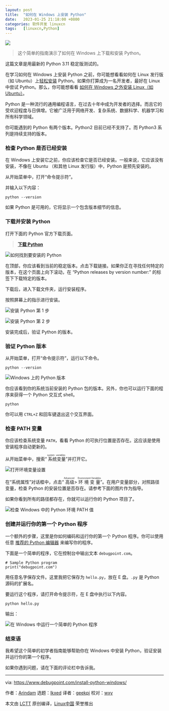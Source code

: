 ```yaml
---
layout: post
title:	"如何在 Windows 上安装 Python"
date:	2023-01-25 21:18:00 +0800 
categories:	软件开发 linuxcn 
tags:	[linuxcn,Python]
---
```



![](/Asserts/Images/album/202301/25/211813u4mmhhffif58hmpu.jpg)



> 
> 这个简单的指南演示了如何在 Windows 上下载和安装 Python。
> 
> 
> 


这篇文章是用最新的 Python 3.11 稳定版测试的。


在学习如何在 Windows 上安装 Python 之前，你可能想看看如何在 Linux 发行版（如 Ubuntu）上[轻松安装](/article-15475-1.html) Python。如果你打算成为一名开发者，最好在 Linux 中尝试 Python。那么，你可能想看看 [如何在 Windows 之外安装 Linux（如 Ubuntu）](https://www.debugpoint.com/complete-guide-how-dual-boot-ubuntu-windows/)。


Python 是一种流行的通用编程语言，在过去十年中成为开发者的选择。而且它的受欢迎程度与日俱增。它被广泛用于网络开发、复杂系统、数据科学、机器学习和所有科学领域。


你可能遇到的 Python 有两个版本。Python2 目前已经不支持了。而 Python3 系列是持续支持的版本。


### 检查 Python 是否已经安装


在 Windows 上安装它之前，你应该检查它是否已经安装。一般来说，它应该没有安装，不像在 Ubuntu （和其他 Linux 发行版）中，Python 是预先安装的。


从开始菜单中，打开“命令提示符”。


并输入以下内容：



```
python --version

```

如果 Python 是可用的，它将显示一个包含版本细节的信息。


### 下载并安装 Python


打开下面的 Python 官方下载页面。



> 
> **[下载 Python](https://www.python.org/downloads/)**
> 
> 
> 


![如何找到要安装的 Python](/Asserts/Images/album/202301/25/212051d3ym01036v0cym66.jpg)


在顶部，你应该看到当前的稳定版本。点击下载链接。如果你正在寻找任何特定的版本，在这个页面上向下滚动，在 “Python releases by version number:” 的标签下下载特定的版本。


下载后，进入下载文件夹，运行安装程序。


按照屏幕上的指示进行安装。


![安装 Python 第 1 步](/Asserts/Images/album/202301/25/212058zdz7dk0ftu7ku6rd.jpg)


![安装 Python 第 2 步](/Asserts/Images/album/202301/25/212107bgzj2u8cc79cc7sc.jpg)


安装完成后，验证 Python 的版本。


### 验证 Python 版本


从开始菜单，打开“命令提示符”，运行以下命令。



```
python --version

```

![Windows 上的 Python 版本](/Asserts/Images/album/202301/25/212115xpfz68mpmfhty8wf.jpg)


你应该看到你的系统当前安装的 Python 包的版本。另外，你也可以运行下面的程序来获得一个 Python 交互式 shell。



```
python

```

你可以用 `CTRL+Z` 和回车键退出这个交互界面。


### 检查 PATH 变量


你应该检查系统变量 `PATH`，看看 Python 的可执行位置是否存在。这应该是使用安装程序自动更新的。


从开始菜单中，搜索“<ruby> 系统变量 <rt>  system variables </rt></ruby>”并打开它。


![打开环境变量设置](/Asserts/Images/album/202301/25/212121zlccq989v8zlluuq.jpg)


在“系统属性”对话框中，点击“<ruby> 高级 <rt>  Advanced </rt></ruby> > <ruby> 环境变量 <rt>  Environment Variables </rt></ruby>”。在用户变量部分，对照路径变量，检查 Python 的安装位置是否存在。请参考下面的图片作为指导。


如果你看到所有的路径都存在，你就可以运行你的 Python 项目了。


![检查 Windows 中的 Python 环境 PATH 值](/Asserts/Images/album/202301/25/212134machh12h8gu6a186.jpg)


### 创建并运行你的第一个 Python 程序


一个额外的步骤，这里是你如何编码和运行你的第一个 Python 程序。你可以使用任意 [推荐的 Python 编辑器](https://www.debugpoint.com/5-best-python-ide-code-editor/) 来编写你的程序。


下面是一个简单的程序，它在控制台中输出文本 `debugpoint.com`。



```
# Sample Python program
print("debugpoint.com")

```

用任意名字保存文件。这里我把它保存为 `hello.py`，放在 E 盘。`.py` 是 Python 源码的扩展名。


要运行这个程序，请打开命令提示符，在 E 盘中执行以下内容。



```
python hello.py

```

输出：


![在 Windows 中运行一个简单的 Python 程序](/Asserts/Images/album/202301/25/212141x8o60xq0xnhxhdxo.jpg)


### 结束语


我希望这个简单的初学者指南能够帮助你在 Windows 中安装 Python，验证安装并运行你的第一个程序。


如果你遇到问题，请在下面的评论栏中告诉我。




---


via: <https://www.debugpoint.com/install-python-windows/>


作者：[Arindam](https://www.debugpoint.com/author/admin1/) 选题：[lkxed](https://github.com/lkxed) 译者：[geekpi](https://github.com/geekpi) 校对：[wxy](https://github.com/wxy)


本文由 [LCTT](https://github.com/LCTT/TranslateProject) 原创编译，[Linux中国](https://linux.cn/) 荣誉推出
